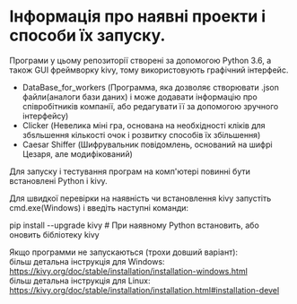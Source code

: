 # Інформація про наявні проекти і способи їх запуску.

Програми у цьому репозиторії створені за допомогою Python 3.6, а також GUI фреймворку kivy, тому використовують графічний інтерфейс.
- DataBase_for_workers (Программа, яка дозволяє створювати .json файли(аналоги бази даних) і може додавати інформацію про співробітників компанії, або редагувати її за допомогою зручного інтерфейсу)
- Clicker (Невелика міні гра, основана на необхідності кліків для збsльшення кількості очок і розвитку способів їх збільшення)
- Caesar Shiffer (Шифрувальник повідомлень, оснований на шифрі Цезаря, але модифікований)

Для запуску і тестування програм на комп'ютері повинні бути встановлені Python i kivy.

Для швидкої перевірки на наявність чи встановлення kivy запустіть cmd.exe(Windows) i введіть наступні команди:

pip install --upgrade kivy        # При наявному Python встановить, або оновить бібліотеку kivy

Якщо программи не запускаються (трохи довший варіант):                                                
більш детальна інструкція для Windows: https://kivy.org/doc/stable/installation/installation-windows.html                                 
більш детальна інструкція для Linux: https://kivy.org/doc/stable/installation/installation.html#installation-devel
